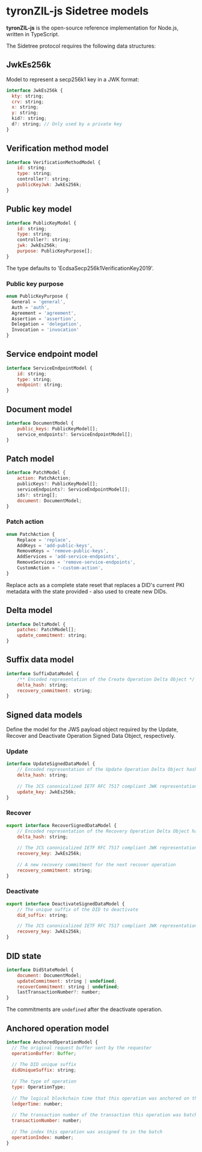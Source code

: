 # tyronZIL-js Sidetree models

**tyronZIL-js** is the open-source reference implementation for Node.js, written in TypeScript.

The Sidetree protocol requires the following data structures:

## JwkEs256k

Model to represent a secp256k1 key in a JWK format:

```js
interface JwkEs256k {
  kty: string;
  crv: string;
  x: string;
  y: string;
  kid?: string;
  d?: string; // Only used by a private key
}
```

## Verification method model

```js
interface VerificationMethodModel {
    id: string;
    type: string;
    controller?: string;
    publicKeyJwk: JwkEs256k;
}
```

## Public key model

```js
interface PublicKeyModel {
    id: string;
    type: string;
    controller?: string;
    jwk: JwkEs256k;
    purpose: PublicKeyPurpose[];
}
```

The type defaults to 'EcdsaSecp256k1VerificationKey2019'.

### Public key purpose

```js
enum PublicKeyPurpose {
  General = 'general',
  Auth = 'auth',
  Agreement = 'agreement',
  Assertion = 'assertion',
  Delegation = 'delegation',
  Invocation = 'invocation'
}
```

## Service endpoint model

```js
interface ServiceEndpointModel {
    id: string;
    type: string;
    endpoint: string;
}
```

## Document model

```js
interface DocumentModel {
    public_keys: PublicKeyModel[];
    service_endpoints?: ServiceEndpointModel[];
}
```

## Patch model

```js
interface PatchModel {
    action: PatchAction;
    publicKeys?: PublicKeyModel[];
    serviceEndpoints?: ServiceEndpointModel[];
    ids?: string[];
    document: DocumentModel;
}
```

### Patch action

```js
enum PatchAction {
    Replace = 'replace',
    AddKeys = 'add-public-keys',
    RemoveKeys = 'remove-public-keys',
    AddServices = 'add-service-endpoints',
    RemoveServices = 'remove-service-endpoints',
    CustomAction = '-custom-action',
}
```

Replace acts as a complete state reset that replaces a DID's current PKI metadata with the state provided - also used to create new DIDs.

## Delta model

```js
interface DeltaModel {
    patches: PatchModel[];
    update_commitment: string;
}
```

## Suffix data model

```js
interface SuffixDataModel {
    /** Encoded representation of the Create Operation Delta Object */
    delta_hash: string;
    recovery_commitment: string;
}
```

## Signed data models

Define the model for the JWS payload object required by the Update, Recover and Deactivate Operation Signed Data Object, respectively.

### Update

```js
interface UpdateSignedDataModel {
    // Encoded representation of the Update Operation Delta Object hash
    delta_hash: string;
    
    // The JCS canonicalized IETF RFC 7517 compliant JWK representation matching the previous update commitment value
    update_key: JwkEs256k;
}
```

### Recover

```js
export interface RecoverSignedDataModel {
    // Encoded representation of the Recovery Operation Delta Object hash
    delta_hash: string;
    
    // The JCS canonicalized IETF RFC 7517 compliant JWK representation matching the previous recovery commitment value
    recovery_key: JwkEs256k;
    
    // A new recovery commitment for the next recover operation
    recovery_commitment: string;
}
```

### Deactivate

```js
export interface DeactivateSignedDataModel {
    // The unique suffix of the DID to deactivate
    did_suffix: string;

    // The JCS canonicalized IETF RFC 7517 compliant JWK representation matching the previous recovery commitment value
    recovery_key: JwkEs256k;
}
```

## DID state

```js
interface DidStateModel {
    document: DocumentModel;
    updateCommitment: string | undefined;
    recoverCommitment: string | undefined;
    lastTransactionNumber?: number;
}
```

The commitments are ```undefined``` after the deactivate operation.

## Anchored operation model

```js
interface AnchoredOperationModel {
  // The original request buffer sent by the requester
  operationBuffer: Buffer;
  
  // The DID unique suffix
  didUniqueSuffix: string;
  
  // The type of operation
  type: OperationType;
  
  // The logical blockchain time that this operation was anchored on the blockchain
  ledgerTime: number;
  
  // The transaction number of the transaction this operation was batched within
  transactionNumber: number;
  
  // The index this operation was assigned to in the batch
  operationIndex: number;
}
```
